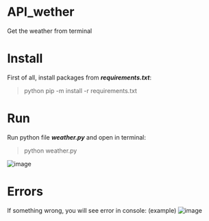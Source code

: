# API_wether
Get the weather from terminal

# Install
First of all, install packages from **_requirements.txt_**:
>python pip -m install -r requirements.txt

# Run
Run python file **_weather.py_** and open in terminal:
>python weather.py

![image](https://user-images.githubusercontent.com/58893102/179565210-bf7bc399-ecf1-4b8e-93ea-927e5580492d.png)

# Errors
If something wrong, you will see error in console: (example)
![image](https://user-images.githubusercontent.com/58893102/179564917-ae146a4f-50b6-44b7-b962-1e6ff33cb118.png)
